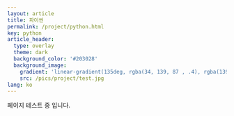 ```yaml
---
layout: article
title: 파이썬
permalink: /project/python.html
key: python
article_header:
  type: overlay
  theme: dark
  background_color: '#203028'
  background_image:
    gradient: 'linear-gradient(135deg, rgba(34, 139, 87 , .4), rgba(139, 34, 139, .4))'
    src: /pics/project/test.jpg
lang: ko
---
```


페이지 테스트 중 입니다.